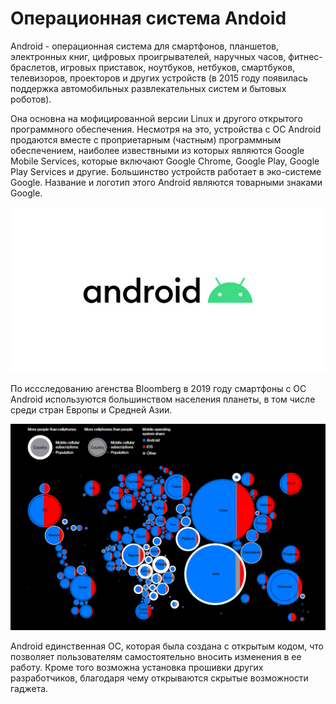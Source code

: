 # Операционная система Andoid

Android - операционная система для смартфонов, планшетов, электронных книг, цифровых проигрывателей, наручных часов, фитнес-браслетов, игровых приставок, ноутбуков, нетбуков, смартбуков, телевизоров, проекторов и других устройств \(в 2015 году появилась поддержка автомобильных развлекательных систем и бытовых роботов\).

Она основна на мофицированной версии Linux и другого открытого программного обеспечения. Несмотря на это, устройства с ОС Android продаются вместе с проприетарным \(частным\) программным обеспечением, наиболее извествными из которых являются Google Mobile Services, которые включают Google Chrome, Google Play, Google Play Services и другие. Большинство устройств работает в эко-системе Google. Название и логотип этого Android являются товарными знаками Google.

![&#x41B;&#x43E;&#x433;&#x43E;&#x442;&#x438;&#x43F; &#x41E;&#x421; Android &#x441; 2019 &#x433;&#x43E;&#x434;&#x430;](../.gitbook/assets/image%20%281%29.png)

По иссследованию агенства Bloomberg в 2019 году смартфоны с ОС Android используются большинством населения планеты, в том числе среди стран Европы и Средней Азии.

![](../.gitbook/assets/image%20%282%29.png)

Android единственная ОС, которая была создана с открытым кодом, что позволяет пользователям самостоятельно вносить изменения в ее работу. Кроме того возможна установка прошивки других разработчиков, благодаря чему открываются скрытые возможности гаджета.



